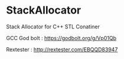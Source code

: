 # StackAllocator
Stack Allocator for C++ STL Conatiner


GCC God bolt : https://godbolt.org/g/Vp01Qb

Rextester : http://rextester.com/EBQQD83947
